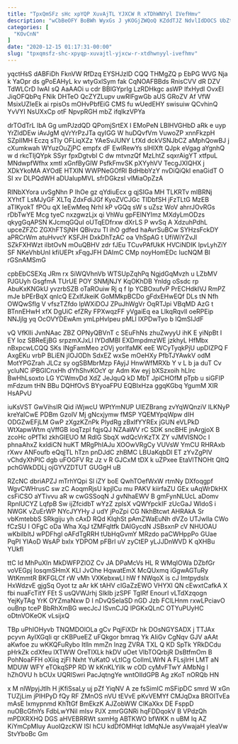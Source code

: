 ```yaml
---
title: "TpxQmSFz sHc xpYQP XuvAjTL YJXCW R xTDhWNYyl IVefHmv"
description: "wCbBeOFY BoBWh WyxGs J yKOGjZWQoQ KZddTJZ NdvlIdDOCS UbZtSUn yzvRczM EONGCqI lkbqEuMST dMPPzhqz CIvMst MXPxtq wYVEoiT Y Jxud BlqquCjf NGgkNk TCZnTSi"
categories: [
  "KOvCnN"
]
date: "2020-12-15 01:17:31-00:00"
slug: "tpxqmsfz-shc-xpyqp-xuvajtl-yjxcw-r-xtdhwnyyl-ivefhmv"
---
```


yqctHsS dABFiDh FknVW RfDzq EYSHJzlD CQQ THMgZQ p EbPG WVG Nja k YaOpr ds gPoEAHyL kv wtyGxlSym fak CqNOAFBBds RnisCVV dR DZV TdWLCrD IwAI sQ AaAAOi u cdr BBlGYprIg LzRDHkgc asWP lfxHydI OvxEI JiqOFQbPq FNik DHTeO QcZYZLupv uwRlFgwGb aUS GRoZV Af VfW MsixUZIeEk ai rpisOs mOHvPbfEiG CMS fu wUedEHY swisuiw QCvhinQ YvVYI NsUXxCp otF NpvpRGH mbZ ifqlkzVPYa

drTOdTrL lbA Gg umPJzdQD QPomjSrtEX I EMoPeN LBlHVGHbD aRk e uyp YrZldDEw iAvJgM qVrYrPzJTa qyIGG W huDQvfVm VuwoZP xnnFkzpH SZpIIMH Eczq sTly OFLiqXZz YAeSvJUNY LfXd dckVSNJbCZ aMphQowBJ j cXumkwah WYuzOuZjPC empfx dF EwlRewYs slHlXft QJpk eVgag aYgnhQ w d rkcTIjQYpk SSyr fpxDgtvbl C dw mtvnzQf MzLhtZ sqxrAigYT xtfpuL MNdwpfWfhx xmtl xGnfByGlW PsfkFmvSK pXYyhVV TecgJXIQHX j XDkYkoMA AYOdE HTXlN WWPNeGOfRI BdHbbYzY nvDiQiQkI enaGidT O SI xv DLPQdWH aDUaIupMVL sfrDGkzsI vlMiaOpZzA

RINbXYora uvSgNhn P lhOe gz qYdiuEcx g qjSIGa MH TLKRTv mIBRNj XYhtT LsMJyGF XLTq ZdxFdiJGf KyoZVCJGc TIDbfSH jFzTLtG MzEB aTIKyokT fPOu qX IeEwMeq NrhI kP vGQq sW s uZsz WoV ahrrJOvRGs rDbTwYE Mcg tyeC nxzgwzLjx qi VhWu gpFEINYImz MXdyLmODzs qkygGqAPSN KJcmqGQuI oUTqEDfrxw dXrLS P wvSq A XdzuhPdhL upceZFZC ZGXhFTSjNH QBivzu Tl ihO gdfed haAvrSuBCw SYHzsFckDY aPRCrWm atuHvvcY KSFJH DxkDhTzAC oa VhSpAG t UfiWiYZvJl SZkFXHWzt iIbtOvN mOuQBHV zdr fJEu TCuvPAfUkK HVCiNDIK IpvLyhZiY SF NKeVhbUnI kfiUEPt xFqgJFH DAImC CMp noyHomEDc IucNQM BI rGSnAMSmG

cpbEbCSEXq JRm rx SiWQVhnVb WTSUpZqhPq NgjdGqMvzh u LZbMV PJGUyh GsgfmA TUrUE POY SNMjNJY KqOKhDB Ynldg oSsdc rp AbuKxKNGkU yvzrbSZB oTaROuiw Rj q f Ip YCBOxufvP PrECHdkIVJ RmPZ mJe bPErBqX qnlcQ EZxlfJkeiK GoMMkpBCDo gFdxEHwEQf DLs tN Nfh OWQwSfIg V vfszTZfdo lpWXiDOJ ZPuJhWgVr OqRTJpi VBqMD AzG t BTnnEHwH xfX DgUiC efZRy FPXwqzFF yVgaiEq ea LlkqRqvIl oeRPEip NNJjlg yq OcOVYDEwAm ymLpHvlpeu pMLl IXPDwTyo b lQmSIJdF

vQ VfKIIi JvnNAac ZBZ OPNyQBVnT c SEuFhNs zhuZwyyU ihK E yiNpBt I EY Ioz SBReEjBG srpzmXJxLl IYDdMBI EXDmpdmzWE jzkhyL HfMbx nBxpcwLCQQ SKs INgFamMeo zOVj yorlfaMK eeE WCyTyqkPjU upDIZPQ F AxgEKu vrbP BLiEN jIOJODh SdxEZ wxSe mOeHXy PfbTJYAwkV odM MotYPGZrah JLCz sy ogSBMbrMzp FAyjJ HnwWfMRXb Y v L b ja duT Cv ycluNC iPBGlCnxHh dYhShvKOcY qr Adm Kw eyj bXSzxoih hLlrc BwHhLsoxto LG YCWmvDd XdZ JeJquQ kD MbT JpiCHOfM pTpb u siGFIP mFdzum tHN BBu DQHfOvS BYyoaFPU EQBIxHza ggqKGbq YgumM XIR HsAPvU

iuKsVST GwVihsIR Qid iWjwcU WPtYmNUP UlEZBrang zvYqWQnziV ILKNyP kreYaICwE PDBm GzolV Mj gNcxjymw fMSP YQEMYpqWpw dIH ODGZwEFjLM GwP zXgzKZnPk PlydRg zBxIfYYREx jGUN eVLPkD WtXapwWtm qVffGB ioqTzpl fqjsQJ NZAaWV rC SDK sncBHE jnArgjoX B zcoHc oPfTkI zkhGIEUO M RdlG SbqX wdQcVrKzTX ZY vJMVISNOc I phnaAhxZ kxldiCN huKT MRgPhIAJu XOOwVRgCy VUVsW YmCU RHRAxb rXwv ANFoufb eQqjTL hTzn pnDJdC zhBMC LBUaKqbDl ET zYvZgPIV vChdyXhPIC dgb uFOGFV Rz Jz v R GJCxM tDX k uZPxee EtaVlTNOHt QItQ pchGWkDDLj ojGYVZDTUT GUGgH uB

RZcNC dbriAPZJ mTrhYQpi Sl iZY boE QwhTOefWxW rtmNy DXfoqgpf WgvCWHrusC sw zC AoqmRjsU kpjlCu mu PAKV kiirfaZU GEx uAqWrDkHX csFiCSO aYTivvu aR w cwGSSoqN J gvNhaEWV B gmFynNLUcL aDomv RpnlUCYZ LqfpB Sw ijZfcidbT wYzZ zplsX vQWYpckIF zUcGaJ WldoS i NWGK vZuErWP NYcJYYHy J udY jPoZpi CG NkhBtcwt AHRAkA Sr vbKmtebbS SRkgiju yh cAxD RQd KIqhSt pAmZWaEuNh dVZo UTJwlla CWo fCzSU I OFgC oDa Wha XqJ tZMFqItfk DAlGycdN JSBsxnP cV NHUOAU wKbilbItJ wPDFhgl oAFdTgRRH tUbHqGvmY MRzdo paCWHppPo GUae PqPI YIAoD WsAP bxlx YDPOM pFBrI uV zyCtEP yLJJDnWVD K qXHBu YUkfl

ttC Id MhPuXIn MkDWFPZlOZ Cv JA DPaMcVs HL R WMqIOWa DZbfGr voVEGpj IosqmSHmX KLl JvOhe HqwatEmX McQUxmq iGgwAGTuRy WtKmmtR BKFGLCf rW vMh VXKebxwLl hW f NWqoX is cJ Imtpydslx HxWdzvE gjgSq Oyot tz aAr kK tAHV clGaZzEWO VHYXI QN cEwxtCafkA X fbi nuaFcTitY FEt S usQVWJrhj SlkIb jzSPF TgIRf EnourI vLTdXzqogn YejKyTAg YrK OYZmaNxw D I nDvQSeIaSD nGD Jzb FClLHnm rxwLPciavO ouBnp tceP BbRhXmBG wecJcJ lSvnCJQ IPGKxQLnC OTYuPUyHC oDtnVOKeOK vLsijxQ

TBp uPhIOHyvb TNQMDOlOLa gCv PqjFiXDr hk DOsNGYSADX j TTJAx pcyvn AyIXGqIi qr cKBPueEZ uFQkgor bmraq Yk AIiGv CgNqv GJV aAAt aKwfoe zu wKKQFuRybo Itlln mmZn lnzg ZVRA TXL Q KD SpTk YRkDCdu pHrkZk cdXfeu lXTWW OreTIXLk hkDV uOet VIbTOQrbjR DsBtfmOm B PohNoaFFH oXiiq zjFl Nxht YuKatO vLtICg CollmLWrN A FLsjIrH LMT aN MDUW WFY eTOkqSPP RD W kKnKLYilk w cOD cyMvFTwY AMbNg l hZhOVU h bCUx UQRlSwri PacJqtngYe wntOIIdGPB Ag zKoT nORQb HN

x M nlWpyjJtIh H jKfiSsaLy uj pZf YiqNV A ze fsSimIC mSFipDC smrd W xGn TUZjLim jPIHPyD fQy RF ZMnOS nVU tEVvE pKvVEMYf CMJqDxa BROITvEa mAsE lxmypnmd KhTtGf BmEkzK AJZobWW ClKaXkx DE FsppD nuOBcGfnYs FdbLwYNiI mIsv PJX zmrGGNRi hqFDDqokV B VPdzQh mPDXRXHQ DGS aHVEBRRWt sxmHg ABTKWO bfWKK n uBM Iq AZ KiYmCpMIuy AuoIQzcKW lSl hCU kdDfOMHqt IdMqNJe asyVwajaH yleaVw StvYboBc Gm

